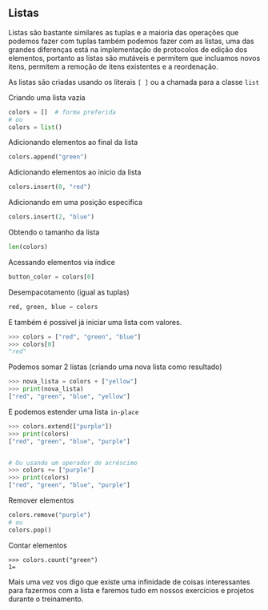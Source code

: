## Listas

Listas são bastante similares as tuplas e a maioria das operações que podemos
fazer com tuplas também podemos fazer com as listas, uma das grandes diferenças
está na implementação de protocolos de edição dos elementos, portanto as listas
são mutáveis e permitem que incluamos novos itens, permitem a remoção de itens
existentes e a reordenação.

As listas são criadas usando os literais `[ ]` ou a chamada para a classe `list`

Criando uma lista vazia

```py
colors = []  # forma preferida
# ou
colors = list()
```

Adicionando elementos ao final da lista

```py
colors.append("green")
```

Adicionando elementos ao inicio da lista

```py
colors.insert(0, "red")
```

Adicionando em uma posição especifica

```py
colors.insert(2, "blue")
```

Obtendo o tamanho da lista

```py
len(colors)
```

Acessando elementos via índice

```py
button_color = colors[0]
```

Desempacotamento (igual as tuplas)

```py
red, green, blue = colors
```

E também é possível já iniciar uma lista com valores.

```py
>>> colors = ["red", "green", "blue"]
>>> colors[0]
"red"
```

Podemos somar 2 listas (criando uma nova lista como resultado)

```py
>>> nova_lista = colors + ["yellow"]
>>> print(nova_lista)
["red", "green", "blue", "yellow"]
```

E podemos estender uma lista `in-place`

```py
>>> colors.extend(["purple"])
>>> print(colors)
["red", "green", "blue", "purple"]


# Ou usando um operador de acréscimo
>>> colors += ["purple"]
>>> print(colors)
["red", "green", "blue", "purple"]

```

Remover elementos
```py
colors.remove("purple")
# ou
colors.pop()
```

Contar elementos

```
>>> colors.count("green")
1=
```

Mais uma vez vos digo que existe uma infinidade de coisas interessantes
para fazermos com a lista e faremos tudo em nossos exercícios e projetos 
durante o treinamento.